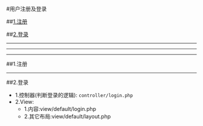 #用户注册及登录

##[1.注册](#register)

##[2.登录](#login)


***
***
***


##1.注册<a name="register"/>


***

##2.登录<a name="login"/>

* 1.控制器(判断登录的逻辑):
```controller/login.php```
* 2.View:
    * 1.内容:view/default/login.php
    * 2.其它布局:view/default/layout.php
